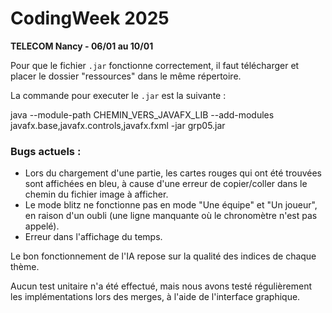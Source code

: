 # CodingWeek 2025
**TELECOM Nancy - 06/01 au 10/01**

Pour que le fichier `.jar` fonctionne correctement, il faut télécharger et placer le dossier "ressources" dans le même répertoire.

La commande pour executer le `.jar` est la suivante :  

  java --module-path CHEMIN_VERS_JAVAFX_LIB --add-modules javafx.base,javafx.controls,javafx.fxml -jar grp05.jar

### Bugs actuels :
- Lors du chargement d'une partie, les cartes rouges qui ont été trouvées sont affichées en bleu, à cause d'une erreur de copier/coller dans le chemin du fichier image à afficher.
- Le mode blitz ne fonctionne pas en mode "Une équipe" et "Un joueur", en raison d'un oubli (une ligne manquante où le chronomètre n'est pas appelé).
- Erreur dans l'affichage du temps.

Le bon fonctionnement de l'IA repose sur la qualité des indices de chaque thème.

Aucun test unitaire n'a été effectué, mais nous avons testé régulièrement les implémentations lors des merges, à l'aide de l'interface graphique.
